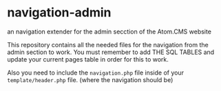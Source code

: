 # navigation-admin
an navigation extender for the admin secction of the Atom.CMS website


This repository contains all the needed files for the navigation from the admin section to work. You must remember to add THE SQL TABLES and update your current pages table in order for this to work.

Also you need to include the `navigation.php` file inside of your `template/header.php` file. (where the navigation should be)
